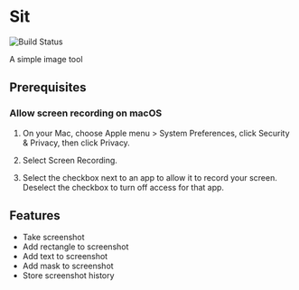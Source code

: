# Sit

![Build Status](https://github.com/sjmyuan/sit/actions/workflows/node.js.yml/badge.svg?branch=master)

A simple image tool

## Prerequisites

### Allow screen recording on macOS

1. On your Mac, choose Apple menu  > System Preferences, click Security & Privacy, then click Privacy.

2. Select Screen Recording.

3. Select the checkbox next to an app to allow it to record your screen.
   Deselect the checkbox to turn off access for that app.

## Features

* Take screenshot
* Add rectangle to screenshot
* Add text to screenshot
* Add mask to screenshot
* Store screenshot history